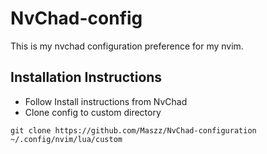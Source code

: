 # NvChad-config

This is my nvchad configuration preference for my nvim.

## Installation Instructions

- Follow Install instructions from NvChad
- Clone config to custom directory
```
git clone https://github.com/Maszz/NvChad-configuration ~/.config/nvim/lua/custom
```
